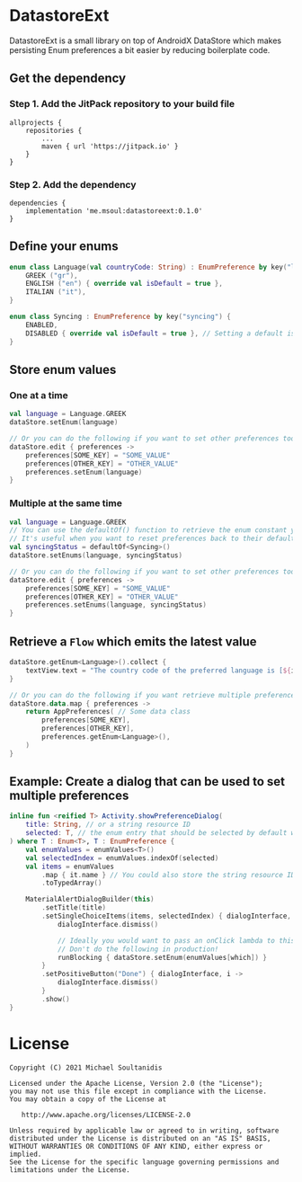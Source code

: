 # DatastoreExt

DatastoreExt is a small library on top of AndroidX DataStore which makes persisting Enum preferences a bit easier by reducing boilerplate code.


## Get the dependency
### Step 1. Add the JitPack repository to your build file
```
allprojects {
    repositories {
        ...
        maven { url 'https://jitpack.io' }
    }
}
```
### Step 2. Add the dependency
```
dependencies {
    implementation 'me.msoul:datastoreext:0.1.0'
}
```


## Define your enums

```kotlin
enum class Language(val countryCode: String) : EnumPreference by key("language") {
    GREEK ("gr"),
    ENGLISH ("en") { override val isDefault = true },
    ITALIAN ("it"),
}

enum class Syncing : EnumPreference by key("syncing") {
    ENABLED,
    DISABLED { override val isDefault = true }, // Setting a default is optional
}
```

## Store enum values

### One at a time

```kotlin
val language = Language.GREEK
dataStore.setEnum(language) 

// Or you can do the following if you want to set other preferences too at the same time
dataStore.edit { preferences ->
    preferences[SOME_KEY] = "SOME_VALUE"
    preferences[OTHER_KEY] = "OTHER_VALUE"
    preferences.setEnum(language)
}
```

### Multiple at the same time

```kotlin
val language = Language.GREEK
// You can use the defaultOf() function to retrieve the enum constant you have set as the default.
// It's useful when you want to reset preferences back to their default
val syncingStatus = defaultOf<Syncing>() 
dataStore.setEnums(language, syncingStatus) 

// Or you can do the following if you want to set other preferences too at the same time
dataStore.edit { preferences ->
    preferences[SOME_KEY] = "SOME_VALUE"
    preferences[OTHER_KEY] = "OTHER_VALUE"
    preferences.setEnums(language, syncingStatus)
}
```

## Retrieve a `Flow` which emits the latest value
```kotlin
dataStore.getEnum<Language>().collect {
    textView.text = "The country code of the preferred language is [${it.countryCode}]"
}

// Or you can do the following if you want retrieve multiple preferences from the same flow
dataStore.data.map { preferences ->
    return AppPreferences( // Some data class
        preferences[SOME_KEY],
        preferences[OTHER_KEY],
        preferences.getEnum<Language>(),
    )
}
```

## Example: Create a dialog that can be used to set multiple preferences
```kotlin
inline fun <reified T> Activity.showPreferenceDialog(
    title: String, // or a string resource ID
    selected: T, // the enum entry that should be selected by default when showing the dialog
) where T : Enum<T>, T : EnumPreference {
    val enumValues = enumValues<T>()
    val selectedIndex = enumValues.indexOf(selected)
    val items = enumValues
        .map { it.name } // You could also store the string resource ID of each enum entry inside via its constructor
        .toTypedArray()

    MaterialAlertDialogBuilder(this)
        .setTitle(title)
        .setSingleChoiceItems(items, selectedIndex) { dialogInterface, which ->
            dialogInterface.dismiss()

            // Ideally you would want to pass an onClick lambda to this function and handle this in the ViewModel
            // Don't do the following in production!
            runBlocking { dataStore.setEnum(enumValues[which]) }
        }
        .setPositiveButton("Done") { dialogInterface, i ->
            dialogInterface.dismiss()
        }
        .show()
}
```


# License
```
Copyright (C) 2021 Michael Soultanidis

Licensed under the Apache License, Version 2.0 (the "License");
you may not use this file except in compliance with the License.
You may obtain a copy of the License at

   http://www.apache.org/licenses/LICENSE-2.0

Unless required by applicable law or agreed to in writing, software
distributed under the License is distributed on an "AS IS" BASIS,
WITHOUT WARRANTIES OR CONDITIONS OF ANY KIND, either express or implied.
See the License for the specific language governing permissions and
limitations under the License.
```